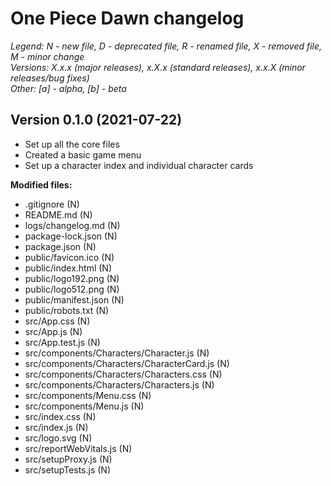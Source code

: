 # One Piece Dawn changelog

*Legend: N - new file, D - deprecated file, R - renamed file, X - removed file, M - minor change*<br>
*Versions: X.x.x (major releases), x.X.x (standard releases), x.x.X (minor releases/bug fixes)*<br>
*Other: [a] - alpha, [b] - beta*

## Version 0.1.0 (2021-07-22)

- Set up all the core files
- Created a basic game menu
- Set up a character index and individual character cards

**Modified files:**
- .gitignore (N)
- README.md (N)
- logs/changelog.md (N)
- package-lock.json (N)
- package.json (N)
- public/favicon.ico (N)
- public/index.html (N)
- public/logo192.png (N)
- public/logo512.png (N)
- public/manifest.json (N)
- public/robots.txt (N)
- src/App.css (N)
- src/App.js (N)
- src/App.test.js (N)
- src/components/Characters/Character.js (N)
- src/components/Characters/CharacterCard.js (N)
- src/components/Characters/Characters.css (N)
- src/components/Characters/Characters.js (N)
- src/components/Menu.css (N)
- src/components/Menu.js (N)
- src/index.css (N)
- src/index.js (N)
- src/logo.svg (N)
- src/reportWebVitals.js (N)
- src/setupProxy.js (N)
- src/setupTests.js (N)